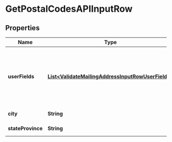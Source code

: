 
# GetPostalCodesAPIInputRow

## Properties
Name | Type | Description | Notes
------------ | ------------- | ------------- | -------------
**userFields** | [**List&lt;ValidateMailingAddressInputRowUserFields&gt;**](ValidateMailingAddressInputRowUserFields.md) | These fields are returned, unmodified, in the user_fields section of the response. |  [optional]
**city** | **String** | The city name. |  [optional]
**stateProvince** | **String** | The state or province. |  [optional]



